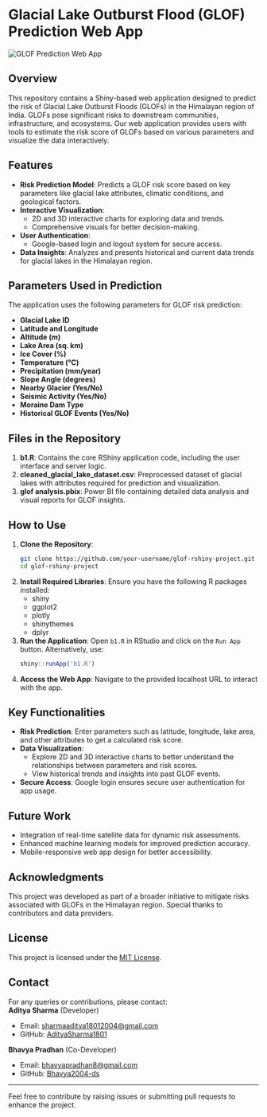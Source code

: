 # Glacial Lake Outburst Flood (GLOF) Prediction Web App

![GLOF Prediction Web App](https://images.pexels.com/photos/28359751/pexels-photo-28359751.jpeg?cs=srgb&dl=pexels-gsn-travel-28359751.jpg&fm=jpg)

## Overview
This repository contains a Shiny-based web application designed to predict the risk of Glacial Lake Outburst Floods (GLOFs) in the Himalayan region of India. GLOFs pose significant risks to downstream communities, infrastructure, and ecosystems. Our web application provides users with tools to estimate the risk score of GLOFs based on various parameters and visualize the data interactively.

## Features
- **Risk Prediction Model**: Predicts a GLOF risk score based on key parameters like glacial lake attributes, climatic conditions, and geological factors.
- **Interactive Visualization**: 
  - 2D and 3D interactive charts for exploring data and trends.
  - Comprehensive visuals for better decision-making.
- **User Authentication**: 
  - Google-based login and logout system for secure access.
- **Data Insights**: Analyzes and presents historical and current data trends for glacial lakes in the Himalayan region.

## Parameters Used in Prediction
The application uses the following parameters for GLOF risk prediction:
- **Glacial Lake ID**
- **Latitude and Longitude**
- **Altitude (m)**
- **Lake Area (sq. km)**
- **Ice Cover (%)**
- **Temperature (°C)**
- **Precipitation (mm/year)**
- **Slope Angle (degrees)**
- **Nearby Glacier (Yes/No)**
- **Seismic Activity (Yes/No)**
- **Moraine Dam Type**
- **Historical GLOF Events (Yes/No)**

## Files in the Repository
1. **b1.R**: Contains the core RShiny application code, including the user interface and server logic.
2. **cleaned_glacial_lake_dataset.csv**: Preprocessed dataset of glacial lakes with attributes required for prediction and visualization.
3. **glof analysis.pbix**: Power BI file containing detailed data analysis and visual reports for GLOF insights.

## How to Use
1. **Clone the Repository**:
   ```bash
   git clone https://github.com/your-username/glof-rshiny-project.git
   cd glof-rshiny-project
   ```
2. **Install Required Libraries**:
   Ensure you have the following R packages installed:
   - shiny
   - ggplot2
   - plotly
   - shinythemes
   - dplyr
3. **Run the Application**:
   Open `b1.R` in RStudio and click on the `Run App` button. Alternatively, use:
   ```R
   shiny::runApp('b1.R')
   ```
4. **Access the Web App**:
   Navigate to the provided localhost URL to interact with the app.

## Key Functionalities
- **Risk Prediction**: Enter parameters such as latitude, longitude, lake area, and other attributes to get a calculated risk score.
- **Data Visualization**:
  - Explore 2D and 3D interactive charts to better understand the relationships between parameters and risk scores.
  - View historical trends and insights into past GLOF events.
- **Secure Access**: Google login ensures secure user authentication for app usage.

 
## Future Work
- Integration of real-time satellite data for dynamic risk assessments.
- Enhanced machine learning models for improved prediction accuracy.
- Mobile-responsive web app design for better accessibility.

## Acknowledgments
This project was developed as part of a broader initiative to mitigate risks associated with GLOFs in the Himalayan region. Special thanks to contributors and data providers.

## License
This project is licensed under the [MIT License](LICENSE).

## Contact
For any queries or contributions, please contact:<br>
**Aditya Sharma** (Developer)
- Email: [sharmaaditya18012004@gmail.com](mailto:sharmaaditya18012004@gmail.com)
- GitHub: [AdityaSharma1801](https://github.com/AdityaSharma1801)

**Bhavya Pradhan** (Co-Developer) 
- Email: [bhavyapradhan8@gmail.com](mailto:bhavyapradhan8@gmail.com)
- GitHub: [Bhavya2004-ds](https://github.com/Bhavya2004-ds)
---
Feel free to contribute by raising issues or submitting pull requests to enhance the project.
